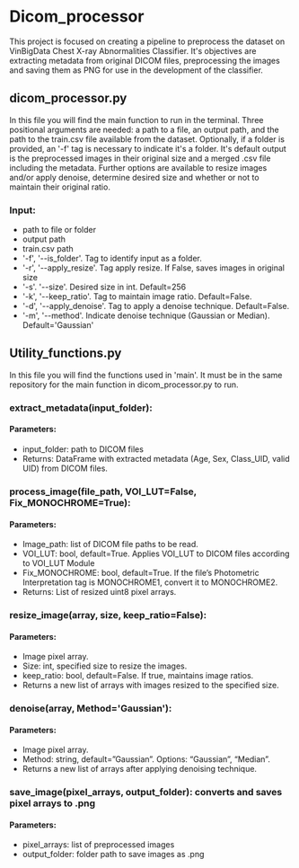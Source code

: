 # Dicom_processor
This project is focused on creating a pipeline to preprocess the dataset on VinBigData Chest X-ray Abnormalities Classifier. It's objectives are extracting metadata from original DICOM files, preprocessing the images and saving them as PNG for use in the development of the classifier.

## dicom_processor.py
In this file you will find the main function to run in the terminal. Three positional arguments are needed: a path to a file, an output path, and the path to the train.csv file available from the dataset.
Optionally, if a folder is provided, an '-f' tag is necessary to indicate it's a folder.
It's default output is the preprocessed images in their original size and a merged .csv file including the metadata. Further options are available to resize images and/or apply denoise, determine desired size and whether or not to maintain their original ratio.
### Input:
- path to file or folder
- output path
- train.csv path
- '-f', '--is_folder'. Tag to identify input as a folder.
- '-r', '--apply_resize'. Tag apply resize. If False, saves images in original size
- '-s'. '--size'. Desired size in int. Default=256
- '-k', '--keep_ratio'. Tag to maintain image ratio. Default=False.
- '-d', '--apply_denoise'. Tag to apply a denoise technique. Default=False.
- '-m', '--method'. Indicate denoise technique (Gaussian or Median). Default='Gaussian'

## Utility_functions.py
In this file you will find the functions used in 'main'. It must be in the same repository for the main function in dicom_processor.py to run.

### extract_metadata(input_folder):
#### Parameters: 
- input_folder: path to DICOM files
- Returns: DataFrame with extracted metadata (Age, Sex, Class_UID, valid UID) from DICOM files.

### process_image(file_path, VOI_LUT=False, Fix_MONOCHROME=True):
#### Parameters:
- Image_path: list of DICOM file paths to be read.
- VOI_LUT: bool, default=True. Applies VOI_LUT to DICOM files according to VOI_LUT Module
- Fix_MONOCHROME: bool, default=True. If the file’s Photometric Interpretation tag is MONOCHROME1, convert it to MONOCHROME2.
- Returns: List of resized uint8 pixel arrays.

### resize_image(array, size, keep_ratio=False):
#### Parameters:
- Image pixel array.
- Size: int, specified size to resize the images.
- keep_ratio: bool, default=False. If true, maintains image ratios.
- Returns a new list of arrays with images resized to the specified size.

### denoise(array, Method='Gaussian'):
#### Parameters:
- Image pixel array.
- Method: string, default=”Gaussian”. Options: “Gaussian”, “Median”.
- Returns a new list of arrays after applying denoising technique.

### save_image(pixel_arrays, output_folder): converts and saves pixel arrays to .png
#### Parameters:
- pixel_arrays: list of preprocessed images
- output_folder: folder path to save images as .png

